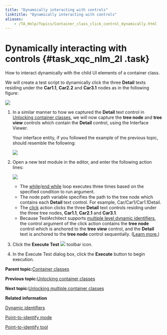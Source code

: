 ```yaml
--- 
title: "Dynamically interacting with controls"
linktitle: "Dynamically interacting with controls"
aliases: 
    - /TA_Help/Topics/Container_class_click_control_dynamically.html
---
```

# Dynamically interacting with controls {#task_xqc_nlm_2l .task}

How to interact dynamically with the child UI elements of a container class.

We will create a test script to dynamically click the three **Detail** texts residing under the **Car1.1**, **Car2.2** and **Car3.1** nodes as in the following figure:

![](../Images/unlock_container_classes_sample_app_dynamically.png)

1.  In a similar manner to how we captured the **Detail** text control in [Unlocking container classes](Interface_def_container_class_unlock.html), we will now capture the **tree node** and **tree view** controls which contain the **Detail** control, using the Interface Viewer.

    Your interface entity, if you followed the example of the previous topic, should resemble the following:

    ![](../Images/unlock_container_classes_interface_entity_dynamic.png)

2.  Open a new test module in the editor, and enter the following action lines:

    ![](../Images/unlock_container_classes_script_dynamic.png)

    -   The [while](../../TA_Automation/Topics/bia_while.html)/[end while](../../TA_Automation/Topics/bia_end_while.html) loop executes three times based on the specified condition to run argument.
    -   The node path variable specifies the path to the tree node which contains each **Detail** text control. For example, Car/Car1/Car1.1Detail.
    -   The [click](../../TA_Automation/Topics/bia_click.html) action clicks the three **Detail** text controls residing under the three tree nodes, **Car1.1**, **Car2.1** and **Car3.1**.
    -   Because TestArchitect supports [multiple level dynamic identifiers](The_test_language_dynamic_identifiers.md#section_u3g_wb2_wq), the control argument of the click action contains the **tree node** control which is anchored to the **tree view** control, and the **Detail** text is anchored to the **tree node** control sequentially. \([Learn more.](The_test_language_dynamic_identifiers.md#section_u3g_wb2_wq)\)
3.  Click the **Execute Test** ![](../Images/Toolbar_Button_Execute.png) toolbar icon.

4.  In the Execute Test dialog box, click the **Execute** button to begin execution.


**Parent topic:**[Container classes](../../TA_Help/Topics/Interface_def_container_class.html)

**Previous topic:**[Unlocking container classes](../../TA_Help/Topics/Interface_def_container_class_unlock.html)

**Next topic:**[Unlocking multiple container classes](../../TA_Help/Topics/Interface_def_container_class_unlock_settings.html)

**Related information**  


[Dynamic identifiers](../../TA_Help/Topics/The_test_language_dynamic_identifiers.html)

[Point-to-identify mode](../../TA_Help/Topics/Interface_def_Viewer_identify.html)

[Point-to-identify tool](../../TA_Help/Topics/Interface_def_client_interface_tool_identify.html)

